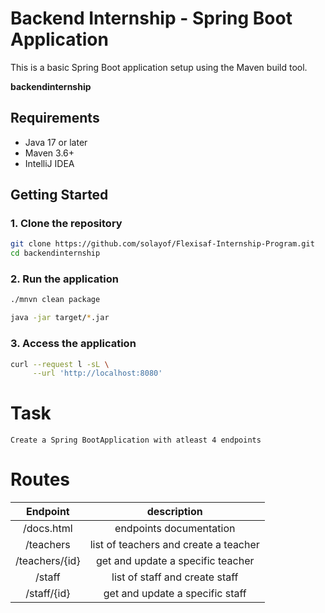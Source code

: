 # Backend Internship - Spring Boot Application

This is a basic Spring Boot application setup using the Maven build tool.


[//]: # (## Project Name)

**backendinternship**

## Requirements

- Java 17 or later
- Maven 3.6+
- IntelliJ IDEA

## Getting Started

### 1. Clone the repository

```bash
git clone https://github.com/solayof/Flexisaf-Internship-Program.git
cd backendinternship
```

### 2. Run the application

```bash
./mnvn clean package
```
 ```bash
 java -jar target/*.jar
 ```

### 3. Access the application
```bash
curl --request l -sL \
     --url 'http://localhost:8080'
```

# Task
```
Create a Spring BootApplication with atleast 4 endpoints
```
# Routes


| Endpoint                           | description                               |
|:----------------------------------:|:-----------------------------------------:|
| /docs.html                         | endpoints documentation                    |
| /teachers                          | list of teachers and create a teacher                          |
|/teachers/{id}                      | get and update a specific teacher         |
| /staff                          | list of staff and create  staff                          |
|/staff/{id}                      | get and update a specific staff         |
